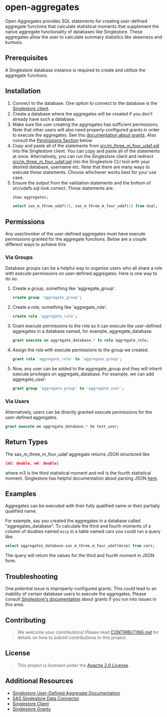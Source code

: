 # open-aggregates

Open Aggregates provides SQL statements for creating user-defined aggregate functions that calculate statistical moments that supplement the native aggregate functionality of databases like Singlestore. These aggregates allow the user to calculate summary statistics like skewness and kurtosis. 

## Prerequisites

A Singlestore database instance is required to create and utilitze the aggregate functions.

## Installation

1. Connect to the database. One option to connect to the database is the [Singlestore client](https://docs.singlestore.com/cloud/connect-to-your-workspace/connect-with-the-singlestore-client/).
1. Create a database where the aggregates will be created if you don't already have such a database. 
1. Make sure the user creating the aggregates has sufficient permissions. Note that other users will also need properly-configured grants in order to execute the aggregates. See this [documentation about grants](https://docs.singlestore.com/cloud/reference/sql-reference/security-management-commands/grant/). Also consult the [Permissions Section](#permissions) below
1. Copy and paste all of the statements from [src/m_three_m_four_udaf.sql](src/m_three_m_four_udaf.sql) into the Singlestore client. You can copy and paste all of the statements at once. Alternatively, you can run the Singlestore client and redirect [src/m_three_m_four_udaf.sql](src/m_three_m_four_udaf.sql) into the Singlestore CLI tool with your desired database, username etc. Note that there are many ways to execute these statements. Choose whichever works best for your use case.
1. Ensure the output from the validation statements and the bottom of src/udafs.sql look correct. Those statements are:
	``` sql
	show aggregates;
	``` 
	``` sql
	select sas_m_three_udaf(1), sas_m_three_m_four_udaf(1) from dual;
	```
	

## Permissions
Any user/invoker of the user-defined aggregates must have execute permissions granted for the aggregate functions. Below are a couple different ways to achieve this:

### Via Groups
Database groups can be a helpful way to organize users who all share a role with execute permissions on user-defined aggregates. Here is one way to do so:
 
1. Create a group, something like 'aggregate_group'.
	``` sql
	create group 'aggregate_group';
	```
 
1. Create a role, something like 'aggregate_role'.
	``` sql
	create role 'aggregate_role';
	```
 
1. Grant execute permissions to the role so it can execute the user-defined aggregates in a database named, for example, aggregate_database.
	``` sql
	grant execute on aggregate_database.* to role aggregate_role;
	```
 
1. Assign the role with execute permissions to the group we created.
	``` sql
	grant role 'aggregate_role' to 'aggregate_group';
	```
 
1. Now, any user can be added to the aggregate_group and they will inherit execute privileges on aggregate_database. For example, we can add aggregate_user:
	``` sql
	grant group 'aggregate_group' to 'aggregate_user';
	```
 
### Via Users
Alternatively, users can be directly granted execute permissions for the user-defined aggregates. 
``` sql
grant execute on aggregate_database.* to test_user;
```
## Return Types 

The sas_m_three_m_four_udaf aggregate returns JSON structured like 
``` JSON 
{m3: double, m4: double}
``` 
where m3 is the third statistical moment and m4 is the fourth statistical moment. Singlestore has helpful documentation about parsing JSON [here](https://docs.singlestore.com/cloud/reference/sql-reference/json-functions/json-extract-type/). 

## Examples
Aggregates can be executed with their fully qualified name or their partially qualified name. 

For example, say you created the aggregates in a database called "aggregates_database". To calculate the third and fourth moments of a column of doubles named `msrp` in a  table named cars you could run a query like:
``` sql 
select aggregates_database.sas_m_three_m_four_udaf(msrp) from cars;
``` 
The query will return the values for the third and fourth moment in JSON form. 

## Troubleshooting

One potential issue is improperly-configured grants. This could lead to an inability of certain database users to execute the aggregates. Please consult [Singlestore's documentation](https://docs.singlestore.com/cloud/reference/sql-reference/security-management-commands/grant/) about grants if you run into issues in this area. 

## Contributing

> We welcome your contributions! Please read [CONTRIBUTING.md](CONTRIBUTING.md) for details on how to submit contributions to this project. 

## License

> This project is licensed under the [Apache 2.0 License](LICENSE).

## Additional Resources

* [Singlestore User-Defined Aggregate Documentation](https://docs.singlestore.com/db/v8.5/reference/sql-reference/procedural-sql-reference/create-aggregate/#create-udaf)
* [SAS Singlestore Data Connector](https://go.documentation.sas.com/doc/en/pgmsascdc/v_044/casref/n17k3u020i60txn1mrtroklspwl8.htm)
* [Singlestore Client](https://docs.singlestore.com/cloud/connect-to-your-workspace/connect-with-the-singlestore-client/)
* [Singlestore Grants](https://docs.singlestore.com/cloud/reference/sql-reference/security-management-commands/grant/)